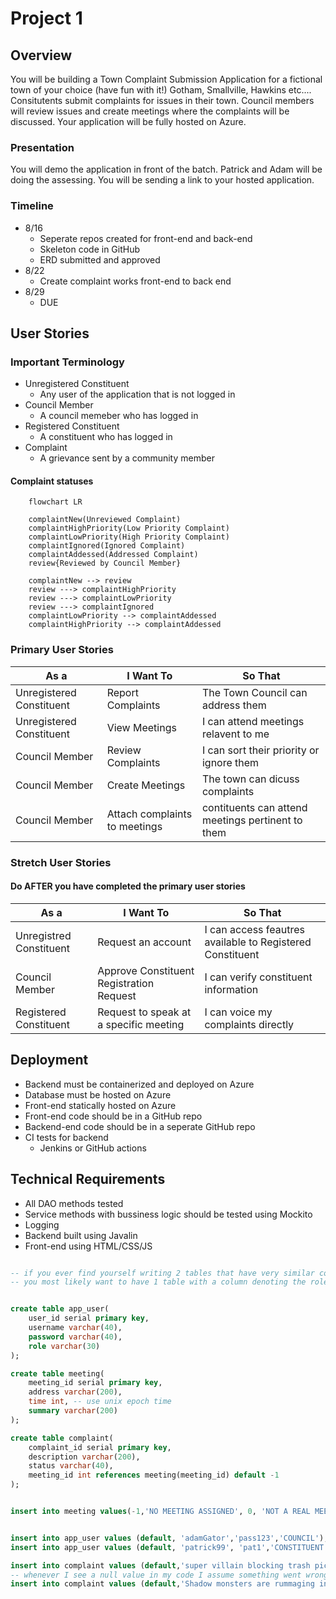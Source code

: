# Project 1

## Overview
You will be building a Town Complaint Submission Application for a fictional town of your choice (have fun with it!) Gotham, Smallville, Hawkins etc.... Consitutents submit complaints for issues in their town. Council members will review issues and create meetings where the complaints will be discussed. Your application will be fully hosted on Azure.

### Presentation
You will demo the application in front of the batch. Patrick and Adam will be doing the assessing. You will be sending a link to your hosted application.


### Timeline
- 8/16
  - Seperate repos created for front-end and back-end
  - Skeleton code in GitHub
  - ERD submitted and approved
- 8/22
  - Create complaint works front-end to back end
- 8/29
  - DUE


## User Stories



### Important Terminology
- Unregistered Constituent
  - Any user of the application that is not logged in
- Council Member
  - A council memeber who has logged in
- Registered Constituent
  - A constituent who has logged in
- Complaint
  - A grievance sent by a community member


#### Complaint statuses

```mermaid
    flowchart LR

    complaintNew(Unreviewed Complaint)
    complaintHighPriority(Low Priority Complaint)
    complaintLowPriority(High Priority Complaint)
    complaintIgnored(Ignored Complaint)
    complaintAddessed(Addressed Complaint)
    review{Reviewed by Council Member}

    complaintNew --> review
    review ---> complaintHighPriority 
    review ---> complaintLowPriority 
    review ---> complaintIgnored 
    complaintLowPriority --> complaintAddessed
    complaintHighPriority --> complaintAddessed
```

### Primary User Stories
|As a| I Want To | So That|
|----|-----------|--------|
|Unregistered Constituent| Report Complaints | The Town Council can address them|
|Unregistered Constituent| View Meetings | I can attend meetings relavent to me |
|Council Member| Review Complaints | I can sort their priority or ignore them|
|Council Member | Create Meetings |  The town can dicuss complaints|
|Council Member | Attach complaints to meetings | contituents can attend meetings pertinent to them|


### Stretch User Stories
#### Do AFTER you have completed the primary user stories
|As a| I Want To | So That|
|----|-----------|--------|
|Unregistred Constituent| Request an account | I can access feautres available to Registered Constituent|
|Council Member | Approve Constituent Registration Request | I can verify constituent information |
|Registered Constituent| Request to speak at a specific meeting | I can voice my complaints directly|


## Deployment
- Backend must be containerized and deployed on Azure
- Database must be hosted on Azure 
- Front-end statically hosted on Azure
- Front-end code should be in a GitHub repo
- Backend-end code should be in a seperate GitHub repo
- CI tests for backend 
  - Jenkins or GitHub actions

## Technical Requirements
- All DAO methods tested
- Service methods with bussiness logic should be tested using Mockito
- Logging 
- Backend built using Javalin
- Front-end using HTML/CSS/JS

```sql

-- if you ever find yourself writing 2 tables that have very similar columns but refer to different types of people
-- you most likely want to have 1 table with a column denoting the role


create table app_user(
	user_id serial primary key,
	username varchar(40),
	password varchar(40),
	role varchar(30)
);

create table meeting(
	meeting_id serial primary key,
	address varchar(200),
	time int, -- use unix epoch time 
	summary varchar(200)
);

create table complaint(
	complaint_id serial primary key,
	description varchar(200),
	status varchar(40),
	meeting_id int references meeting(meeting_id) default -1
);


insert into meeting values(-1,'NO MEETING ASSIGNED', 0, 'NOT A REAL MEETING');


insert into app_user values (default, 'adamGator','pass123','COUNCIL');
insert into app_user values (default, 'patrick99', 'pat1','CONSTITUENT' );

insert into complaint values (default,'super villain blocking trash pick up', 'UNREVIEWED', null); -- works and accurately models the data
-- whenever I see a null value in my code I assume something went wrong
insert into complaint values (default,'Shadow monsters are rummaging in my backyard', 'UNREVIEWED');

```